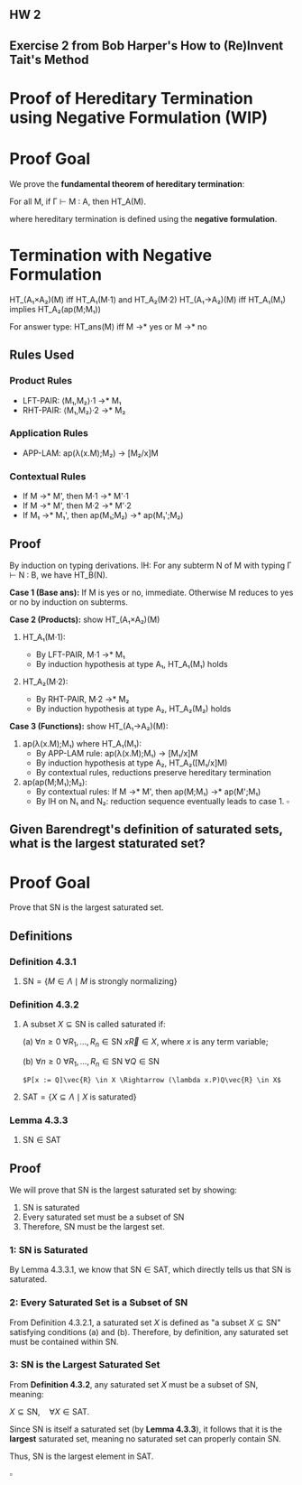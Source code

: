 ## HW 2
## Exercise 2 from Bob Harper's How to (Re)Invent Tait's Method
# **Proof of Hereditary Termination using Negative Formulation** (WIP)
# Proof Goal

We prove the **fundamental theorem of hereditary termination**:

For all M, if Γ ⊢ M : A, then HT_A(M).

where hereditary termination is defined using the **negative formulation**.

# Termination with Negative Formulation

HT_(A₁×A₂)(M) iff HT_A₁(M·1) and HT_A₂(M·2)
HT_(A₁→A₂)(M) iff HT_A₁(M₁) implies HT_A₂(ap(M;M₁))

For answer type:
HT_ans(M) iff M →* yes or M →* no

## Rules Used
### Product Rules
- LFT-PAIR: ⟨M₁,M₂⟩·1 →* M₁
- RHT-PAIR: ⟨M₁,M₂⟩·2 →* M₂

### Application Rules
- APP-LAM: ap(λ(x.M);M₂) → [M₂/x]M

### Contextual Rules
- If M →* M', then M·1 →* M'·1
- If M →* M', then M·2 →* M'·2
- If M₁ →* M₁', then ap(M₁;M₂) →* ap(M₁';M₂)

## Proof
 By induction on typing derivations. 
 IH: For any subterm N of M with typing Γ ⊢ N : B, we have HT_B(N).

**Case 1 (Base ans):** If M is yes or no, immediate. Otherwise M reduces to yes or no by induction on subterms.

**Case 2 (Products):** show HT_(A₁×A₂)(M)
1. HT_A₁(M·1):
    - By LFT-PAIR, M·1 →* M₁
    - By induction hypothesis at type A₁, HT_A₁(M₁) holds

2. HT_A₂(M·2):
    - By RHT-PAIR, M·2 →* M₂
    - By induction hypothesis at type A₂, HT_A₂(M₂) holds


**Case 3 (Functions):** show HT_(A₁→A₂)(M):
1. ap(λ(x.M);M₁) where HT_A₁(M₁):
    - By APP-LAM rule: ap(λ(x.M);M₁) → [M₁/x]M
    - By induction hypothesis at type A₂, HT_A₂([M₁/x]M)
    - By contextual rules, reductions preserve hereditary termination
2. ap(ap(M;M₁);M₂):
    - By contextual rules: If M →* M', then ap(M;M₁) →* ap(M';M₁)
   - By IH on N₁ and N₂: reduction sequence eventually leads to case 1.
$\square$

## Given Barendregt's definition of saturated sets, what is the largest staturated set?

# Proof Goal
Prove that SN is the largest saturated set. 

## Definitions 

### Definition 4.3.1
1. $\text{SN} = \{M \in \Lambda \mid M \text{ is strongly normalizing}\}$

### Definition 4.3.2
1. A subset $X \subseteq \text{SN}$ is called saturated if:
   
   (a) $\forall n \geq 0$ $\forall R_1,\ldots,R_n \in \text{SN}$ $x\vec{R} \in X$,
       where $x$ is any term variable;
   
   (b) $\forall n \geq 0$ $\forall R_1,\ldots,R_n \in \text{SN}$ $\forall Q \in \text{SN}$
       
       $P[x := Q]\vec{R} \in X \Rightarrow (\lambda x.P)Q\vec{R} \in X$
       

2. $\text{SAT} = \{X \subseteq \Lambda \mid X \text{ is saturated}\}$

### Lemma 4.3.3
1. $\text{SN} \in \text{SAT}$

## Proof

We will prove that SN is the largest saturated set by showing:
1. SN is saturated
2. Every saturated set must be a subset of SN
3. Therefore, SN must be the largest set. 

### 1: SN is Saturated
By Lemma 4.3.3.1, we know that $\text{SN} \in \text{SAT}$, which directly tells us that SN is saturated.

### 2: Every Saturated Set is a Subset of SN
From Definition 4.3.2.1, a saturated set $X$ is defined as "a subset $X \subseteq \text{SN}$" satisfying conditions (a) and (b). Therefore, by definition, any saturated set must be contained within SN.

### 3: SN is the Largest Saturated Set

From **Definition 4.3.2**, any saturated set $X$ must be a subset of $\text{SN}$, meaning:

$X \subseteq \text{SN}, \quad \forall X \in \text{SAT}$.

Since $\text{SN}$ is itself a saturated set (by **Lemma 4.3.3**), it follows that it is the **largest** saturated set, meaning no saturated set can properly contain $\text{SN}$.

Thus, $\text{SN}$ is the largest element in $\text{SAT}$.

$\square$